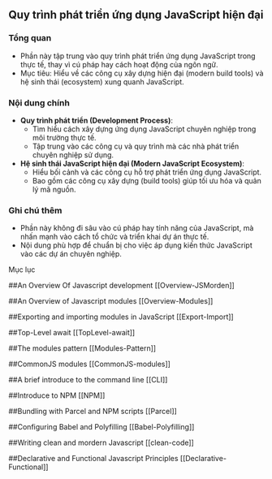 ## Quy trình phát triển ứng dụng JavaScript hiện đại

### Tổng quan

- Phần này tập trung vào quy trình phát triển ứng dụng JavaScript trong thực tế, thay vì cú pháp hay cách hoạt động của ngôn ngữ.
- Mục tiêu: Hiểu về các công cụ xây dựng hiện đại (modern build tools) và hệ sinh thái (ecosystem) xung quanh JavaScript.

### Nội dung chính

- **Quy trình phát triển (Development Process)**:
  - Tìm hiểu cách xây dựng ứng dụng JavaScript chuyên nghiệp trong môi trường thực tế.
  - Tập trung vào các công cụ và quy trình mà các nhà phát triển chuyên nghiệp sử dụng.
- **Hệ sinh thái JavaScript hiện đại (Modern JavaScript Ecosystem)**:
  - Hiểu bối cảnh và các công cụ hỗ trợ phát triển ứng dụng JavaScript.
  - Bao gồm các công cụ xây dựng (build tools) giúp tối ưu hóa và quản lý mã nguồn.

### Ghi chú thêm

- Phần này không đi sâu vào cú pháp hay tính năng của JavaScript, mà nhấn mạnh vào cách tổ chức và triển khai dự án thực tế.
- Nội dung phù hợp để chuẩn bị cho việc áp dụng kiến thức JavaScript vào các dự án chuyên nghiệp.

Mục lục

##An Overview Of Javascript development [[Overview-JSMorden]]

##An Overview of Javascript modules [[Overview-Modules]]

##Exporting and importing modules in JavaScript [[Export-Import]]

##Top-Level await [[TopLevel-await]]

##The modules pattern [[Modules-Pattern]]

##CommonJS modules [[CommonJS-modules]]

##A brief introduce to the command line [[CLI]]

##Introduce to NPM [[NPM]]

##Bundling with Parcel and NPM scripts [[Parcel]]

##Configuring Babel and Polyfilling [[Babel-Polyfilling]]

##Writing clean and mordern Javascript [[clean-code]]

##Declarative and Functional Javascript Principles [[Declarative-Functional]]

